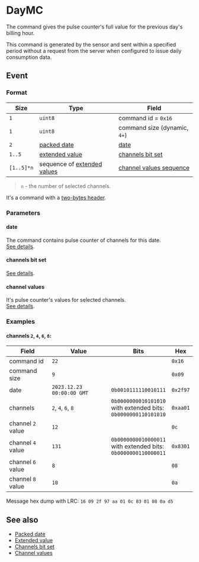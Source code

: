 # DayMC

The command gives the pulse counter's full value for the previous day's billing hour.

This command is generated by the sensor and sent within a specified period without a request from the server when configured to issue daily consumption data.


## Event

### Format

| Size       | Type                                                         | Field                                               |
| ---------- | ------------------------------------------------------------ | --------------------------------------------------- |
| `1`        | `uint8`                                                      | command id = `0x16`                                 |
| `1`        | `uint8`                                                      | command size (dynamic, `4+`)                        |
| `2`        | [packed date](../../types.md#packed-date)                    | [date](#date)                                       |
| `1..5`     | [extended value](../../types.md#extended-value)              | [channels bit set](../../types.md#channels-bit-set) |
| `[1..5]*n` | sequence of [extended values](../../types.md#extended-value) | [channel values sequence](#channel-values)          |

> `n` - the number of selected channels.

It's a command with a [two-bytes header](../../message.md#command-with-a-two-bytes-header).

### Parameters

#### **date**

The command contains pulse counter of channels for this date.
<br>
[See details](../../types.md#packed-date).

#### **channels bit set**

[See details](../../types.md#channels-bit-set).

#### **channel values**

It's pulse counter's values for selected channels.
<br>
[See details](../../types.md#channel-values).

### Examples

#### channels `2`, `4`, `6`, `8`:

| Field             | Value                     | Bits                                                                    | Hex      |
| ----------------- | ------------------------- | ----------------------------------------------------------------------- | -------- |
| command id        | `22`                      |                                                                         | `0x16`   |
| command size      | `9`                       |                                                                         | `0x09`   |
| date              | `2023.12.23 00:00:00 GMT` | `0b0010111110010111`                                                    | `0x2f97` |
| channels          | `2`, `4`, `6`, `8`        | `0b0000000010101010` <br> with extended bits: <br> `0b0000000110101010` | `0xaa01` |
| channel `2` value | `12`                      |                                                                         | `0c`     |
| channel `4` value | `131`                     | `0b0000000010000011` <br> with extended bits: <br> `0b0000000110000011` | `0x8301` |
| channel `6` value | `8`                       |                                                                         | `08`     |
| channel `8` value | `10`                      |                                                                         | `0a`     |

Message hex dump with LRC: `16 09 2f 97 aa 01 0c 83 01 08 0a d5`


## See also

* [Packed date](../../types.md#packed-date)
* [Extended value](../../types.md#extended-value)
* [Channels bit set](../../types.md#channels-bit-set)
* [Channel values](../../types.md#channel-values)
